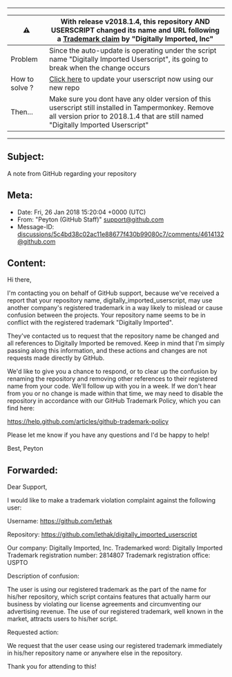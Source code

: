 - - - 

|:warning:|**With release v2018.1.4, this repository AND USERSCRIPT changed its name and URL following a [Trademark claim](./doc/igitallyImportedTrademarkClaim.md) by "Digitally Imported, Inc"**|
|---|---|
|Problem|Since the auto-update is operating under the script name "Digitally Imported Userscript", its going to break when the change occurs|
|How to solve ?| [Click here](https://raw.githubusercontent.com/lethak/LTKDIFMU-userscript/live/DIUserscript.user.js) to update your userscript now using our new repo |
|Then...|  Make sure you dont have any older version of this userscript still installed in Tampermonkey. Remove all version prior to 2018.1.4 that are still named "Digitally Imported Userscript" |

- - - 

## Subject:
A note from GitHub regarding your repository

## Meta:
* Date: Fri, 26 Jan 2018 15:20:04 +0000 (UTC)
* From: "Peyton (GitHub Staff)" <support@github.com>
* Message-ID: <discussions/5c4bd38c02ac11e88677f430b99080c7/comments/4614132@github.com>

## Content:
Hi there,

I'm contacting you on behalf of GitHub support, because we've received a report that your repository name, digitally_imported_userscript, may use another company's registered trademark in a way likely to mislead or cause confusion between the projects. Your repository name seems to be in conflict with the registered trademark "Digitally Imported".

They've contacted us to request that the repository name be changed and all references to Digitally Imported be removed. Keep in mind that I'm simply passing along this information, and these actions and changes are not requests made directly by GitHub.

We'd like to give you a chance to respond, or to clear up the confusion by renaming the repository and removing other references to their registered name from your code. We'll follow up with you in a week. If we don't hear from you or no change is made within that time, we may need to disable the repository in accordance with our GitHub Trademark Policy, which you can find here:

https://help.github.com/articles/github-trademark-policy

Please let me know if you have any questions and I'd be happy to help!

Best, 
Peyton


## Forwarded:
Dear Support,

I would like to make a trademark violation complaint against the following user:

Username: https://github.com/lethak

Repository: https://github.com/lethak/digitally_imported_userscript

Our company: Digitally Imported, Inc.
Trademarked word: Digitally Imported
Trademark registration number: 2814807
Trademark registration office: USPTO

Description of confusion:

The user is using our registered trademark as the part of the name for his/her repository, which script contains features that actually harm our business by violating our license agreements and circumventing our advertising revenue. The use of our registered trademark, well known in the market, attracts users to his/her script.

Requested action:

We request that the user cease using our registered trademark immediately in his/her repository name or anywhere else in the repository.

Thank you for attending to this!
